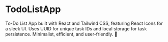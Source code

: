 # TodoListApp
 To-Do List App built with React and Tailwind CSS, featuring React Icons for a sleek UI. Uses UUID for unique task IDs and local storage for task persistence. Minimalist, efficient, and user-friendly. 🚀
